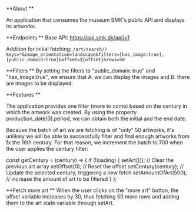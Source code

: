 **About
**

An application that consumes the museum SMK's public API and displays its artworks.

**Endpoints
**
Base API: https://api.smk.dk/api/v1

Addition for initial fetching: `/art/search/?keys=*&image_orientation=landscape&filters=[has_image:true],[public_domain:true]&offset=${offset}&rows=50`

**Filters
**
By setting the filters to "public_domain: true" and "has_image:true", we ensure that A. we can display the images and B. there are images to be displayed.

**Features
**

The application provides one filter (more to come) based on the century in which the artwork was created. By using the property production_date[0].period, 
we can obtain both the initial and the end date.

Because the batch of art we are fetching is of "only" 50 artworks, it's unlikely we will be able to successfully filter and find enough artworks from fx the 16th century. For that reason, we increment the batch to 700 when the user applies the century filter:

const getCentury = (century) => {
        if (!loading) {
            setArt([]);  // Clear the previous art array
            setOffset(0); // Reset the offset
            setCentury(century); // Update the selected century, triggering a new fetch
            setAmountOfArt(500); // increase the amount of art to be filtered
        }
    };

**Fetch more art
**
When the user clicks on the "more art" button, the offset variable increases by 30, thus fetching 50 more rows and adding them to the art state variable through setArt.

